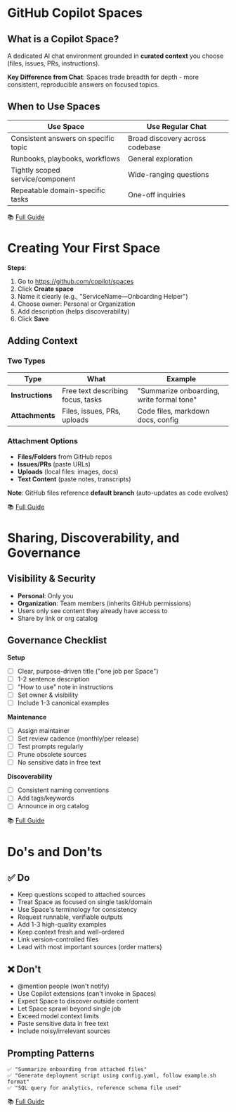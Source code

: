 # GitHub Copilot Spaces

## What is a Copilot Space?

A dedicated AI chat environment grounded in **curated context** you choose (files, issues, PRs, instructions).

**Key Difference from Chat**: Spaces trade breadth for depth - more consistent, reproducible answers on focused topics.

## When to Use Spaces

| Use Space | Use Regular Chat |
|-----------|-----------------|
| Consistent answers on specific topic | Broad discovery across codebase |
| Runbooks, playbooks, workflows | General exploration |
| Tightly scoped service/component | Wide-ranging questions |
| Repeatable domain-specific tasks | One-off inquiries |

📚 [Full Guide](https://learn.microsoft.com/en-us/training/modules/introduction-copilot-spaces/1-introduction)

# Creating Your First Space

**Steps**:
1. Go to https://github.com/copilot/spaces
2. Click **Create space**
3. Name it clearly (e.g., "ServiceName—Onboarding Helper")
4. Choose owner: Personal or Organization
5. Add description (helps discoverability)
6. Click **Save**

## Adding Context

### Two Types

| Type | What | Example |
|------|------|---------|
| **Instructions** | Free text describing focus, tasks | "Summarize onboarding, write formal tone" |
| **Attachments** | Files, issues, PRs, uploads | Code files, markdown docs, config |

### Attachment Options
- **Files/Folders** from GitHub repos
- **Issues/PRs** (paste URLs)
- **Uploads** (local files: images, docs)
- **Text Content** (paste notes, transcripts)

**Note**: GitHub files reference **default branch** (auto-updates as code evolves)

📚 [Full Guide](https://learn.microsoft.com/en-us/training/modules/introduction-copilot-spaces/2-create-first-space)

# Sharing, Discoverability, and Governance

## Visibility & Security

- **Personal**: Only you
- **Organization**: Team members (inherits GitHub permissions)
- Users only see content they already have access to
- Share by link or org catalog

## Governance Checklist

**Setup**
- [ ] Clear, purpose-driven title ("one job per Space")
- [ ] 1-2 sentence description
- [ ] "How to use" note in instructions
- [ ] Set owner & visibility
- [ ] Include 1-3 canonical examples

**Maintenance**
- [ ] Assign maintainer
- [ ] Set review cadence (monthly/per release)
- [ ] Test prompts regularly
- [ ] Prune obsolete sources
- [ ] No sensitive data in free text

**Discoverability**
- [ ] Consistent naming conventions
- [ ] Add tags/keywords
- [ ] Announce in org catalog

📚 [Full Guide](https://learn.microsoft.com/en-us/training/modules/introduction-copilot-spaces/3-share-discover-govern)

# Do's and Don'ts

## ✅ Do

- Keep questions scoped to attached sources
- Treat Space as focused on single task/domain
- Use Space's terminology for consistency
- Request runnable, verifiable outputs
- Add 1-3 high-quality examples
- Keep context fresh and well-ordered
- Link version-controlled files
- Lead with most important sources (order matters)

## ❌ Don't

- @mention people (won't notify)
- Use Copilot extensions (can't invoke in Spaces)
- Expect Space to discover outside content
- Let Space sprawl beyond single job
- Exceed model context limits
- Paste sensitive data in free text
- Include noisy/irrelevant sources

## Prompting Patterns

```
✅ "Summarize onboarding from attached files"
✅ "Generate deployment script using config.yaml, follow example.sh format"
✅ "SQL query for analytics, reference schema file used"
```

📚 [Full Guide](https://learn.microsoft.com/en-us/training/modules/introduction-copilot-spaces/6-working-guide-space)
